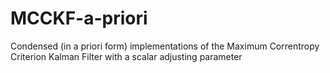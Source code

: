 # MCCKF-a-priori
Condensed (in a priori form) implementations of the Maximum Correntropy Criterion Kalman Filter with a scalar adjusting parameter
